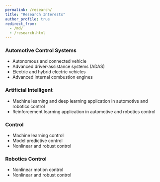 ```yaml
---
permalink: /research/
title: "Research Interests"
author_profile: true
redirect_from: 
  - /md/
  - /research.html
---
```



### Automotive Control Systems
* Autonomous and connected vehicle
* Advanced driver-assistance systems (ADAS)
* Electric and hybrid electric vehicles
* Advanced internal combustion engines

### Artificial Intelligent
* Machine learning and deep learning application in automotive and robotics control
* Reinforcement learning application in automotive and robotics control 

### Control
* Machine learning control
* Model predictive control
* Nonlinear and robust control

### Robotics Control
* Nonlinear motion control 
* Nonlinear and robust control 

